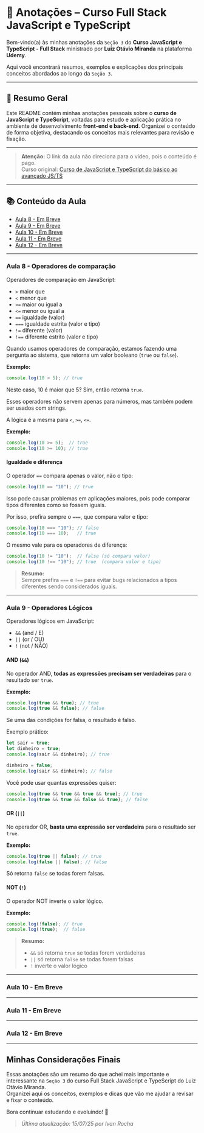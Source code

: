 # 📒 Anotações – Curso Full Stack JavaScript e TypeScript

Bem-vindo(a) às minhas anotações da ``Seção 3`` do **Curso JavaScript e TypeScript - Full Stack** ministrado por **Luiz Otávio Miranda** na plataforma **Udemy**.

Aqui você encontrará resumos, exemplos e explicações dos principais conceitos abordados ao longo da ``Seção 3``.

---

## 📝 Resumo Geral

Este README contém minhas anotações pessoais sobre o **curso de JavaScript e TypeScript**, voltadas para estudo e aplicação prática no ambiente de desenvolvimento **front-end e back-end**. Organizei o conteúdo de forma objetiva, destacando os conceitos mais relevantes para revisão e fixação.

---

> **Atenção:** O link da aula não direciona para o vídeo, pois o conteúdo é pago.  
> Curso original: [Curso de JavaScript e TypeScript do básico ao avançado JS/TS](https://www.udemy.com/course/curso-de-javascript-moderno-do-basico-ao-avancado/)

---

## 📚 Conteúdo da Aula

- [Aula 8 - Em Breve]()
- [Aula 9 - Em Breve]()
- [Aula 10 - Em Breve]()
- [Aula 11 - Em Breve]()
- [Aula 12 - Em Breve]()

---

### Aula 8 - Operadores de comparação

Operadores de comparação em JavaScript:

- `>`  maior que
- `<`  menor que
- `>=` maior ou igual a
- `<=` menor ou igual a
- `==` igualdade (valor)
- `===` igualdade estrita (valor e tipo)
- `!=` diferente (valor)
- `!==` diferente estrito (valor e tipo)

Quando usamos operadores de comparação, estamos fazendo uma pergunta ao sistema, que retorna um valor booleano (`true` ou `false`).

**Exemplo:**

```javascript
console.log(10 > 5); // true
```

Neste caso, 10 é maior que 5? Sim, então retorna `true`.

Esses operadores não servem apenas para números, mas também podem ser usados com strings.

A lógica é a mesma para `<`, `>=`, `<=`.

**Exemplo:**

```javascript
console.log(10 >= 5);  // true
console.log(10 >= 10); // true
```

#### Igualdade e diferença

O operador `==` compara apenas o valor, não o tipo:

```javascript
console.log(10 == "10"); // true
```

Isso pode causar problemas em aplicações maiores, pois pode comparar tipos diferentes como se fossem iguais.

Por isso, prefira sempre o `===`, que compara valor e tipo:

```javascript
console.log(10 === "10"); // false
console.log(10 === 10);   // true
```

O mesmo vale para os operadores de diferença:

```javascript
console.log(10 != "10");  // false (só compara valor)
console.log(10 !== "10"); // true  (compara valor e tipo)
```

> **Resumo:**  
> Sempre prefira `===` e `!==` para evitar bugs relacionados a tipos diferentes sendo considerados iguais.

---

### Aula 9 - Operadores Lógicos

Operadores lógicos em JavaScript:

- `&&` (and / E)
- `||` (or / OU)
- `!`  (not / NÃO)

#### AND (`&&`)

No operador AND, **todas as expressões precisam ser verdadeiras** para o resultado ser `true`.

**Exemplo:**

```javascript
console.log(true && true); // true
console.log(true && false); // false
```

Se uma das condições for falsa, o resultado é falso.

Exemplo prático:

```javascript
let sair = true;
let dinheiro = true;
console.log(sair && dinheiro); // true

dinheiro = false;
console.log(sair && dinheiro); // false
```

Você pode usar quantas expressões quiser:

```javascript
console.log(true && true && true && true); // true
console.log(true && true && false && true); // false
```

#### OR (`||`)

No operador OR, **basta uma expressão ser verdadeira** para o resultado ser `true`.

**Exemplo:**

```javascript
console.log(true || false); // true
console.log(false || false); // false
```

Só retorna `false` se todas forem falsas.

#### NOT (`!`)

O operador NOT inverte o valor lógico.

**Exemplo:**

```javascript
console.log(!false); // true
console.log(!true);  // false
```

> **Resumo:**
> - `&&` só retorna `true` se todas forem verdadeiras  
> - `||` só retorna `false` se todas forem falsas  
> - `!` inverte o valor lógico

---

### Aula 10 - Em Breve

---

### Aula 11 - Em Breve

---

### Aula 12 - Em Breve

---

## Minhas Considerações Finais

Essas anotações são um resumo do que achei mais importante e interessante na ``Seção 3`` do curso Full Stack JavaScript e TypeScript do Luiz Otávio Miranda.  
Organizei aqui os conceitos, exemplos e dicas que vão me ajudar a revisar e fixar o conteúdo.

Bora continuar estudando e evoluindo! 🚀

> _Última atualização: 15/07/25 por Ivan Rocha_